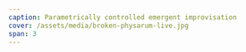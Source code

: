 ```yaml
---
caption: Parametrically controlled emergent improvisation
cover: /assets/media/broken-physarum-live.jpg
span: 3
---
```

